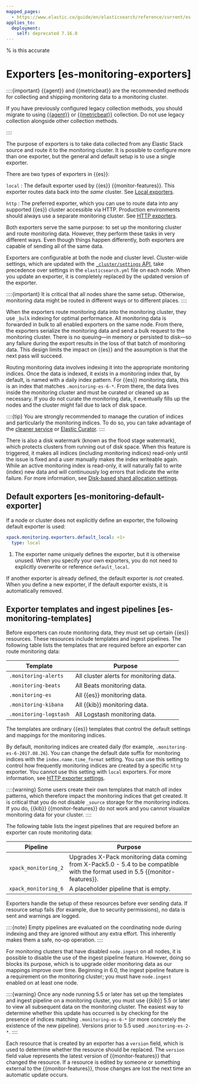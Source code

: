 ```yaml
---
mapped_pages:
  - https://www.elastic.co/guide/en/elasticsearch/reference/current/es-monitoring-exporters.html
applies_to:
  deployment:
    self: deprecated 7.16.0
---
```

% is this accurate

# Exporters [es-monitoring-exporters]

::::{important} 
{{agent}} and {{metricbeat}} are the recommended methods for collecting and shipping monitoring data to a monitoring cluster.

If you have previously configured legacy collection methods, you should migrate to using [{{agent}}](collecting-monitoring-data-with-elastic-agent.md) or [{{metricbeat}}](collecting-monitoring-data-with-metricbeat.md) collection. Do not use legacy collection alongside other collection methods.

::::


The purpose of exporters is to take data collected from any Elastic Stack source and route it to the monitoring cluster. It is possible to configure more than one exporter, but the general and default setup is to use a single exporter.

There are two types of exporters in {{es}}:

`local`
:   The default exporter used by {{es}} {{monitor-features}}. This exporter routes data back into the *same* cluster. See [Local exporters](es-local-exporter.md).

`http`
:   The preferred exporter, which you can use to route data into any supported {{es}} cluster accessible via HTTP. Production environments should always use a separate monitoring cluster. See [HTTP exporters](es-http-exporter.md).

Both exporters serve the same purpose: to set up the monitoring cluster and route monitoring data. However, they perform these tasks in very different ways. Even though things happen differently, both exporters are capable of sending all of the same data.

Exporters are configurable at both the node and cluster level. Cluster-wide settings, which are updated with the [`_cluster/settings` API](https://www.elastic.co/docs/api/doc/elasticsearch/operation/operation-cluster-put-settings), take precedence over settings in the `elasticsearch.yml` file on each node. When you update an exporter, it is completely replaced by the updated version of the exporter.

::::{important} 
It is critical that all nodes share the same setup. Otherwise, monitoring data might be routed in different ways or to different places.
::::


When the exporters route monitoring data into the monitoring cluster, they use `_bulk` indexing for optimal performance. All monitoring data is forwarded in bulk to all enabled exporters on the same node. From there, the exporters serialize the monitoring data and send a bulk request to the monitoring cluster. There is no queuing—​in memory or persisted to disk—​so any failure during the export results in the loss of that batch of monitoring data. This design limits the impact on {{es}} and the assumption is that the next pass will succeed.

Routing monitoring data involves indexing it into the appropriate monitoring indices. Once the data is indexed, it exists in a monitoring index that, by default, is named with a daily index pattern. For {{es}} monitoring data, this is an index that matches `.monitoring-es-6-*`. From there, the data lives inside the monitoring cluster and must be curated or cleaned up as necessary. If you do not curate the monitoring data, it eventually fills up the nodes and the cluster might fail due to lack of disk space.

::::{tip} 
You are strongly recommended to manage the curation of indices and particularly the monitoring indices. To do so, you can take advantage of the [cleaner service](es-local-exporter.md#local-exporter-cleaner) or [Elastic Curator](asciidocalypse://docs/curator/docs/reference/index.md).
::::


There is also a disk watermark (known as the flood stage watermark), which protects clusters from running out of disk space. When this feature is triggered, it makes all indices (including monitoring indices) read-only until the issue is fixed and a user manually makes the index writeable again. While an active monitoring index is read-only, it will naturally fail to write (index) new data and will continuously log errors that indicate the write failure. For more information, see [Disk-based shard allocation settings](asciidocalypse://docs/elasticsearch/docs/reference/elasticsearch/configuration-reference/cluster-level-shard-allocation-routing-settings.md#disk-based-shard-allocation).


## Default exporters [es-monitoring-default-exporter] 

If a node or cluster does not explicitly define an exporter, the following default exporter is used:

```yaml
xpack.monitoring.exporters.default_local: <1>
  type: local
```

1. The exporter name uniquely defines the exporter, but it is otherwise unused. When you specify your own exporters, you do not need to explicitly overwrite or reference `default_local`.


If another exporter is already defined, the default exporter is *not* created. When you define a new exporter, if the default exporter exists, it is automatically removed.


## Exporter templates and ingest pipelines [es-monitoring-templates] 

Before exporters can route monitoring data, they must set up certain {{es}} resources. These resources include templates and ingest pipelines. The following table lists the templates that are required before an exporter can route monitoring data:

| Template | Purpose |
| --- | --- |
| `.monitoring-alerts` | All cluster alerts for monitoring data. |
| `.monitoring-beats` | All Beats monitoring data. |
| `.monitoring-es` | All {{es}} monitoring data. |
| `.monitoring-kibana` | All {{kib}} monitoring data. |
| `.monitoring-logstash` | All Logstash monitoring data. |

The templates are ordinary {{es}} templates that control the default settings and mappings for the monitoring indices.

By default, monitoring indices are created daily (for example, `.monitoring-es-6-2017.08.26`). You can change the default date suffix for monitoring indices with the `index.name.time_format` setting. You can use this setting to control how frequently monitoring indices are created by a specific `http` exporter. You cannot use this setting with `local` exporters. For more information, see [HTTP exporter settings](asciidocalypse://docs/elasticsearch/docs/reference/elasticsearch/configuration-reference/monitoring-settings.md#http-exporter-settings).

::::{warning} 
Some users create their own templates that match *all* index patterns, which therefore impact the monitoring indices that get created. It is critical that you do not disable `_source` storage for the monitoring indices. If you do, {{kib}} {{monitor-features}} do not work and you cannot visualize monitoring data for your cluster.
::::


The following table lists the ingest pipelines that are required before an exporter can route monitoring data:

| Pipeline | Purpose |
| --- | --- |
| `xpack_monitoring_2` | Upgrades X-Pack monitoring data coming from X-Pack5.0 - 5.4 to be compatible with the format used in 5.5 {{monitor-features}}. |
| `xpack_monitoring_6` | A placeholder pipeline that is empty. |

Exporters handle the setup of these resources before ever sending data. If resource setup fails (for example, due to security permissions), no data is sent and warnings are logged.

::::{note} 
Empty pipelines are evaluated on the coordinating node during indexing and they are ignored without any extra effort. This inherently makes them a safe, no-op operation.
::::


For monitoring clusters that have disabled `node.ingest` on all nodes, it is possible to disable the use of the ingest pipeline feature. However, doing so blocks its purpose, which is to upgrade older monitoring data as our mappings improve over time. Beginning in 6.0, the ingest pipeline feature is a requirement on the monitoring cluster; you must have `node.ingest` enabled on at least one node.

::::{warning} 
Once any node running 5.5 or later has set up the templates and ingest pipeline on a monitoring cluster, you must use {{kib}} 5.5 or later to view all subsequent data on the monitoring cluster. The easiest way to determine whether this update has occurred is by checking for the presence of indices matching `.monitoring-es-6-*` (or more concretely the existence of the new pipeline). Versions prior to 5.5 used `.monitoring-es-2-*`.
::::


Each resource that is created by an exporter has a `version` field, which is used to determine whether the resource should be replaced. The `version` field value represents the latest version of {{monitor-features}} that changed the resource. If a resource is edited by someone or something external to the {{monitor-features}}, those changes are lost the next time an automatic update occurs.

